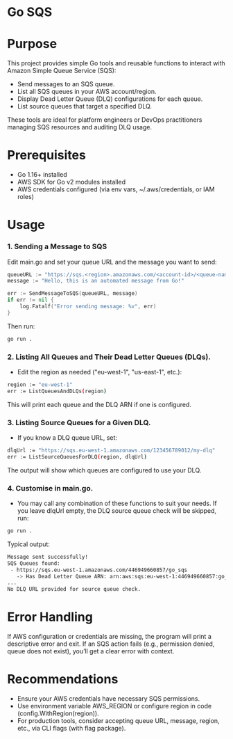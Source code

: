 # Go SQS

# Purpose
This project provides simple Go tools and reusable functions to interact with Amazon Simple Queue Service (SQS):

* Send messages to an SQS queue.
* List all SQS queues in your AWS account/region.
* Display Dead Letter Queue (DLQ) configurations for each queue.
* List source queues that target a specified DLQ.

These tools are ideal for platform engineers or DevOps practitioners managing SQS resources and auditing DLQ usage.

# Prerequisites
* Go 1.16+ installed
* AWS SDK for Go v2 modules installed
* AWS credentials configured (via env vars, ~/.aws/credentials, or IAM roles)

# Usage
### 1. Sending a Message to SQS
Edit main.go and set your queue URL and the message you want to send:

```go
queueURL := "https://sqs.<region>.amazonaws.com/<account-id>/<queue-name>"
message := "Hello, this is an automated message from Go!"

err := SendMessageToSQS(queueURL, message)
if err != nil {
    log.Fatalf("Error sending message: %v", err)
}
```

Then run:

```bash
go run .
```

### 2. Listing All Queues and Their Dead Letter Queues (DLQs). 
* Edit the region as needed ("eu-west-1", "us-east-1", etc.):

```bash
region := "eu-west-1"
err := ListQueuesAndDLQs(region)
```
This will print each queue and the DLQ ARN if one is configured.

### 3. Listing Source Queues for a Given DLQ.
* If you know a DLQ queue URL, set:

```bash
dlqUrl := "https://sqs.eu-west-1.amazonaws.com/123456789012/my-dlq"
err := ListSourceQueuesForDLQ(region, dlqUrl)
```

The output will show which queues are configured to use your DLQ.

### 4. Customise in main.go.
* You may call any combination of these functions to suit your needs. If you leave dlqUrl empty, the DLQ source queue check will be skipped, run:
```bash
go run .
```
Typical output:

```bash
Message sent successfully!
SQS Queues found:
 - https://sqs.eu-west-1.amazonaws.com/446949660857/go_sqs
   -> Has Dead Letter Queue ARN: arn:aws:sqs:eu-west-1:446949660857:go_sqs_dlq
...
No DLQ URL provided for source queue check.
```

# Error Handling
If AWS configuration or credentials are missing, the program will print a descriptive error and exit.
If an SQS action fails (e.g., permission denied, queue does not exist), you’ll get a clear error with context.

# Recommendations
* Ensure your AWS credentials have necessary SQS permissions.
* Use environment variable AWS_REGION or configure region in code (config.WithRegion(region)).
* For production tools, consider accepting queue URL, message, region, etc., via CLI flags (with flag package).

